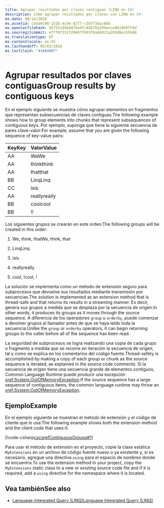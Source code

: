 ```yaml
---
title: Agrupar resultados por claves contiguas (LINQ en C#)
description: Cómo agrupar resultados por claves con LINQ en C#.
ms.date: 08/14/2018
ms.assetid: cbda9c08-151b-4c9e-82f7-c3d7f3dac66b
ms.openlocfilehash: b5753c85bb07be4fc84b78a299eece961969ff9d
ms.sourcegitcommit: efff8f331fd9467f093f8ab8d23a203d6ecb5b60
ms.translationtype: HT
ms.contentlocale: es-ES
ms.lasthandoff: 09/03/2018
ms.locfileid: "43484007"
---
```

# <a name="group-results-by-contiguous-keys"></a><span data-ttu-id="b8e08-103">Agrupar resultados por claves contiguas</span><span class="sxs-lookup"><span data-stu-id="b8e08-103">Group results by contiguous keys</span></span>

<span data-ttu-id="b8e08-104">En el ejemplo siguiente se muestra cómo agrupar elementos en fragmentos que representan subsecuencias de claves contiguas.</span><span class="sxs-lookup"><span data-stu-id="b8e08-104">The following example shows how to group elements into chunks that represent subsequences of contiguous keys.</span></span> <span data-ttu-id="b8e08-105">Por ejemplo, suponga que tiene la siguiente secuencia de pares clave-valor:</span><span class="sxs-lookup"><span data-stu-id="b8e08-105">For example, assume that you are given the following sequence of key-value pairs:</span></span>

|<span data-ttu-id="b8e08-106">Key</span><span class="sxs-lookup"><span data-stu-id="b8e08-106">Key</span></span>|<span data-ttu-id="b8e08-107">Valor</span><span class="sxs-lookup"><span data-stu-id="b8e08-107">Value</span></span>|
|---------|-----------|
|<span data-ttu-id="b8e08-108">A</span><span class="sxs-lookup"><span data-stu-id="b8e08-108">A</span></span>|<span data-ttu-id="b8e08-109">We</span><span class="sxs-lookup"><span data-stu-id="b8e08-109">We</span></span>|
|<span data-ttu-id="b8e08-110">A</span><span class="sxs-lookup"><span data-stu-id="b8e08-110">A</span></span>|<span data-ttu-id="b8e08-111">think</span><span class="sxs-lookup"><span data-stu-id="b8e08-111">think</span></span>|
|<span data-ttu-id="b8e08-112">A</span><span class="sxs-lookup"><span data-stu-id="b8e08-112">A</span></span>|<span data-ttu-id="b8e08-113">that</span><span class="sxs-lookup"><span data-stu-id="b8e08-113">that</span></span>|
|<span data-ttu-id="b8e08-114">B</span><span class="sxs-lookup"><span data-stu-id="b8e08-114">B</span></span>|<span data-ttu-id="b8e08-115">Linq</span><span class="sxs-lookup"><span data-stu-id="b8e08-115">Linq</span></span>|
|<span data-ttu-id="b8e08-116">C</span><span class="sxs-lookup"><span data-stu-id="b8e08-116">C</span></span>|<span data-ttu-id="b8e08-117">is</span><span class="sxs-lookup"><span data-stu-id="b8e08-117">is</span></span>|
|<span data-ttu-id="b8e08-118">A</span><span class="sxs-lookup"><span data-stu-id="b8e08-118">A</span></span>|<span data-ttu-id="b8e08-119">really</span><span class="sxs-lookup"><span data-stu-id="b8e08-119">really</span></span>|
|<span data-ttu-id="b8e08-120">B</span><span class="sxs-lookup"><span data-stu-id="b8e08-120">B</span></span>|<span data-ttu-id="b8e08-121">cool</span><span class="sxs-lookup"><span data-stu-id="b8e08-121">cool</span></span>|
|<span data-ttu-id="b8e08-122">B</span><span class="sxs-lookup"><span data-stu-id="b8e08-122">B</span></span>|<span data-ttu-id="b8e08-123">!</span><span class="sxs-lookup"><span data-stu-id="b8e08-123">!</span></span>|

<span data-ttu-id="b8e08-124">Los siguientes grupos se crearán en este orden:</span><span class="sxs-lookup"><span data-stu-id="b8e08-124">The following groups will be created in this order:</span></span>

1. <span data-ttu-id="b8e08-125">We, think, that</span><span class="sxs-lookup"><span data-stu-id="b8e08-125">We, think, that</span></span>

2. <span data-ttu-id="b8e08-126">Linq</span><span class="sxs-lookup"><span data-stu-id="b8e08-126">Linq</span></span>

3. <span data-ttu-id="b8e08-127">is</span><span class="sxs-lookup"><span data-stu-id="b8e08-127">is</span></span>

4. <span data-ttu-id="b8e08-128">really</span><span class="sxs-lookup"><span data-stu-id="b8e08-128">really</span></span>

5. <span data-ttu-id="b8e08-129">cool, !</span><span class="sxs-lookup"><span data-stu-id="b8e08-129">cool, !</span></span>

<span data-ttu-id="b8e08-130">La solución se implementa como un método de extensión seguro para subprocesos que devuelve sus resultados mediante transmisión por secuencias.</span><span class="sxs-lookup"><span data-stu-id="b8e08-130">The solution is implemented as an extension method that is thread-safe and that returns its results in a streaming manner.</span></span> <span data-ttu-id="b8e08-131">Es decir, genera sus grupos a medida que se desplaza por la secuencia de origen.</span><span class="sxs-lookup"><span data-stu-id="b8e08-131">In other words, it produces its groups as it moves through the source sequence.</span></span> <span data-ttu-id="b8e08-132">A diferencia de los operadores `group` u `orderby`, puede comenzar a devolver grupos al llamador antes de que se haya leído toda la secuencia.</span><span class="sxs-lookup"><span data-stu-id="b8e08-132">Unlike the `group` or `orderby` operators, it can begin returning groups to the caller before all of the sequence has been read.</span></span>

<span data-ttu-id="b8e08-133">La seguridad de subprocesos se logra realizando una copia de cada grupo o fragmento a medida que se recorre en iteración la secuencia de origen, tal y como se explica en los comentarios del código fuente.</span><span class="sxs-lookup"><span data-stu-id="b8e08-133">Thread-safety is accomplished by making a copy of each group or chunk as the source sequence is iterated, as explained in the source code comments.</span></span> <span data-ttu-id="b8e08-134">Si la secuencia de origen tiene una secuencia grande de elementos contiguos, Common Language Runtime puede producir una excepción <xref:System.OutOfMemoryException>.</span><span class="sxs-lookup"><span data-stu-id="b8e08-134">If the source sequence has a large sequence of contiguous items, the common language runtime may throw an <xref:System.OutOfMemoryException>.</span></span>

## <a name="example"></a><span data-ttu-id="b8e08-135">Ejemplo</span><span class="sxs-lookup"><span data-stu-id="b8e08-135">Example</span></span>

<span data-ttu-id="b8e08-136">En el ejemplo siguiente se muestran el método de extensión y el código de cliente que lo usa:</span><span class="sxs-lookup"><span data-stu-id="b8e08-136">The following example shows both the extension method and the client code that uses it:</span></span>

[!code-csharp[cscsrefContiguousGroups#1](~/samples/snippets/csharp/concepts/linq/how-to-group-results-by-contiguous-keys_1.cs)]

<span data-ttu-id="b8e08-137">Para usar el método de extensión en el proyecto, copie la clase estática `MyExtensions` en un archivo de código fuente nuevo o ya existente y, si es necesario, agregue una directiva `using` para el espacio de nombres donde se encuentra.</span><span class="sxs-lookup"><span data-stu-id="b8e08-137">To use the extension method in your project, copy the `MyExtensions` static class to a new or existing source code file and if it is required, add a `using` directive for the namespace where it is located.</span></span>

## <a name="see-also"></a><span data-ttu-id="b8e08-138">Vea también</span><span class="sxs-lookup"><span data-stu-id="b8e08-138">See also</span></span>

- [<span data-ttu-id="b8e08-139">Language-Integrated Query (LINQ)</span><span class="sxs-lookup"><span data-stu-id="b8e08-139">Language Integrated Query (LINQ)</span></span>](index.md)
